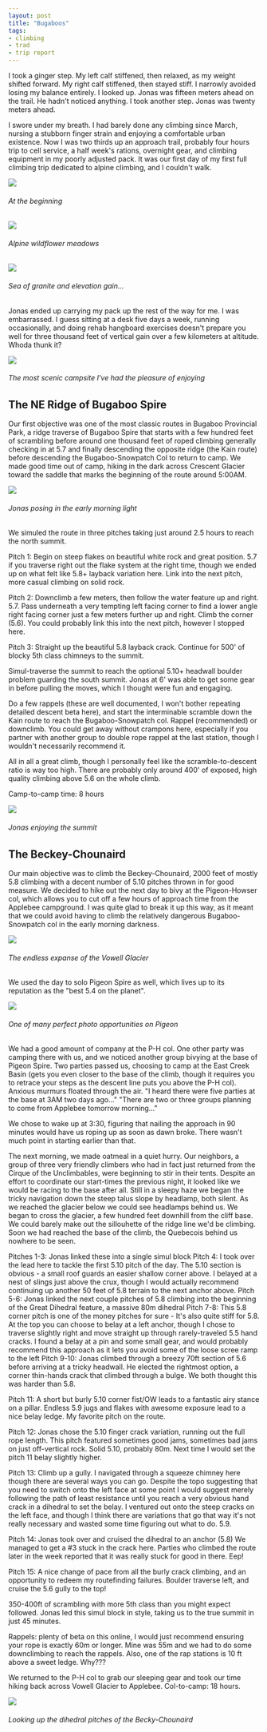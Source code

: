 ```yaml
---
layout: post
title: "Bugaboos"
tags:
- climbing
- trad
- trip report
---
```


I took a ginger step. My left calf stiffened, then relaxed, as my weight shifted forward. My right calf stiffened, then stayed stiff. I narrowly avoided losing my balance entirely. I looked up. Jonas was fifteen meters ahead on the trail. He hadn't noticed anything. I took another step. Jonas was twenty meters ahead. 

I swore under my breath. I had barely done any climbing since March, nursing a stubborn finger strain and enjoying a comfortable urban existence. Now I was two thirds up an approach trail, probably four hours trip to cell service, a half week's rations, overnight gear, and climbing equipment in my poorly adjusted pack. It was our first day of my first full climbing trip dedicated to alpine climbing, and I couldn't walk. 


![](/images/bugs_imgs/trail1.jpg)
<h6>At the beginning</h6>

![](/images/bugs_imgs/trail2.jpg)
<h6>Alpine wildflower meadows</h6>

![](/images/bugs_imgs/trail3.jpg)
<h6>Sea of granite and elevation gain...</h6>

Jonas ended up carrying my pack up the rest of the way for me. I was embarrassed. I guess sitting at a desk five days a week, running occasionally, and doing rehab hangboard exercises doesn't prepare you well for three thousand feet of vertical gain over a few kilometers at altitude. Whoda thunk it?

![](/images/bugs_imgs/campsite.jpg)
<h6>The most scenic campsite I've had the pleasure of enjoying</h6>

## The NE Ridge of Bugaboo Spire

Our first objective was one of the most classic routes in Bugaboo Provincial Park, a ridge traverse of Bugaboo Spire that starts with a few hundred feet of scrambling before around one thousand feet of roped climbing generally checking in at 5.7 and finally descending the opposite ridge (the Kain route) before descending the Bugaboo-Snowpatch Col to return to camp. We made good time out of camp, hiking in the dark across Crescent Glacier toward the saddle that marks the beginning of the route around 5:00AM.

![](/images/bugs_imgs/bs_approach.jpg)
<h6>Jonas posing in the early morning light</h6>

We simuled the route in three pitches taking just around 2.5 hours to reach the north summit.

Pitch 1: Begin on steep flakes on beautiful white rock and great position. 5.7 if you traverse right out the flake system at the right time, though we ended up on what felt like 5.8+ layback variation here. Link into the next pitch, more casual climbing on solid rock.

Pitch 2: Downclimb a few meters, then follow the water feature up and right. 5.7. Pass underneath a very tempting left facing corner to find a lower angle right facing corner just a few meters further up and right. Climb the corner (5.6). You could probably link this into the next pitch, however I stopped here.

Pitch 3: Straight up the beautiful 5.8 layback crack. Continue for 500' of blocky 5th class chimneys to the summit.

Simul-traverse the summit to reach the optional 5.10+ headwall boulder problem guarding the south summit. Jonas at 6' was able to get some gear in before pulling the moves, which I thought were fun and engaging.

Do a few rappels (these are well documented, I won't bother repeating detailed descent beta here), and start the interminable scramble down the Kain route to reach the Bugaboo-Snowpatch col. Rappel (recommended) or downclimb. You could get away without crampons here, especially if you partner with another group to double rope rappel at the last station, though I wouldn't necessarily recommend it.

All in all a great climb, though I personally feel like the scramble-to-descent ratio is way too high. There are probably only around 400' of exposed, high quality climbing above 5.6 on the whole climb.

Camp-to-camp time: 8 hours

![](/images/bugs_imgs/bs_summit.jpg)
<h6>Jonas enjoying the summit</h6>


## The Beckey-Chounaird

Our main objective was to climb the Beckey-Chounaird, 2000 feet of mostly 5.8 climbing with a decent number of 5.10 pitches thrown in for good measure. We decided to hike out the next day to bivy at the Pigeon-Howser col, which allows you to cut off a few hours of approach time from the Applebee campground. I was quite glad to break it up this way, as it meant that we could avoid having to climb the relatively dangerous Bugaboo-Snowpatch col in the early morning darkness. 

![](/images/bugs_imgs/vowell.jpg)
<h6>The endless expanse of the Vowell Glacier</h6>

We used the day to solo Pigeon Spire as well, which lives up to its reputation as the "best 5.4 on the planet".

![](/images/bugs_imgs/pigeon_summit.jpg)
<h6>One of many perfect photo opportunities on Pigeon</h6>

We had a good amount of company at the P-H col. One other party was camping there with us, and we noticed another group bivying at the base of Pigeon Spire. Two parties passed us, choosing to camp at the East Creek Basin (gets you even closer to the base of the climb, though it requires you to retrace your steps as the descent line puts you above the P-H col). Anxious murmurs floated through the air. "I heard there were five parties at the base at 3AM two days ago..." "There are two or three groups planning to come from Applebee tomorrow morning..."

We chose to wake up at 3:30, figuring that nailing the approach in 90 minutes would have us roping up as soon as dawn broke. There wasn't much point in starting earlier than that. 

The next morning, we made oatmeal in a quiet hurry. Our neighbors, a group of three very friendly climbers who had in fact just returned from the Cirque of the Unclimbables, were beginning to stir in their tents. Despite an effort to coordinate our start-times the previous night, it looked like we would be racing to the base after all. Still in a sleepy haze we began the tricky navigation down the steep talus slope by headlamp, both silent. As we reached the glacier below we could see headlamps behind us. We began to cross the glacier, a few hundred feet downhill from the cliff base. We could barely make out the sillouhette of the ridge line we'd be climbing. Soon we had reached the base of the climb, the Quebecois behind us nowhere to be seen. 

Pitches 1-3: Jonas linked these into a single simul block
Pitch 4: I took over the lead here to tackle the first 5.10 pitch of the day. The 5.10 section is obvious - a small roof guards an easier shallow corner above. I belayed at a nest of slings just above the crux, though I would actually recommend continuing up another 50 feet of 5.8 terrain to the next anchor above. 
Pitch 5-6: Jonas linked the next couple pitches of 5.8 climbing into the beginning of the Great Dihedral feature, a massive 80m dihedral
Pitch 7-8: This 5.8 corner pitch is one of the money pitches for sure - It's also quite stiff for 5.8. At the top you can choose to belay at a left anchor, though I chose to traverse slightly right and move straight up through rarely-traveled 5.5 hand cracks. I found a belay at a pin and some small gear, and would probably recommend this approach as it lets you avoid some of the loose scree ramp to the left
Pitch 9-10: Jonas climbed through a breezy 70ft section of 5.6 before arriving at a tricky headwall. He elected the rightmost option, a corner thin-hands crack that climbed through a bulge. We both thought this was harder than 5.8.

Pitch 11: A short but burly 5.10 corner fist/OW leads to a fantastic airy stance on a pillar. Endless 5.9 jugs and flakes with awesome exposure lead to a nice belay ledge. My favorite pitch on the route.

Pitch 12: Jonas chose the 5.10 finger crack variation, running out the full rope length. This pitch featured sometimes good jams, sometimes bad jams on just off-vertical rock. Solid 5.10, probably 80m. Next time I would set the pitch 11 belay slightly higher.

Pitch 13: Climb up a gully. I navigated through a squeeze chimney here though there are several ways you can go. Despite the topo suggesting that you need to switch onto the left face at some point I would suggest merely following the path of least resistance until you reach a very obvious hand crack in a dihedral to set the belay. I ventured out onto the steep cracks on the left face, and though I think there are variations that go that way it's not really necessary and wasted some time figuring out what to do. 5.9.

Pitch 14: Jonas took over and cruised the dihedral to an anchor (5.8) We managed to get a #3 stuck in the crack here. Parties who climbed the route later in the week reported that it was really stuck for good in there. Eep!

Pitch 15: A nice change of pace from all the burly crack climbing, and an opportunity to redeem my routefinding failures. Boulder traverse left, and cruise the 5.6 gully to the top!

350-400ft of scrambling with more 5th class than you might expect followed. Jonas led this simul block in style, taking us to the true summit in just 45 minutes.

Rappels: plenty of beta on this online, I would just recommend ensuring your rope is exactly 60m or longer. Mine was 55m and we had to do some downclimbing to reach the rappels. Also, one of the rap stations is 10 ft above a sweet ledge. Why???

We returned to the P-H col to grab our sleeping gear and took our time hiking back across Vowell Glacier to Applebee. Col-to-camp: 18 hours. 

![](/images/bugs_imgs/bc_headwall.jpg)
<h6>Looking up the dihedral pitches of the Becky-Chounaird</h6>


